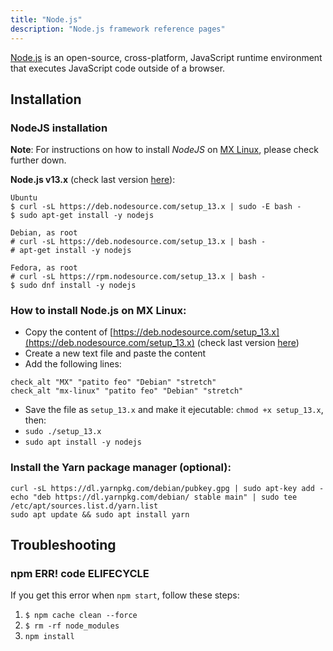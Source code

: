 ```yaml
---
title: "Node.js"
description: "Node.js framework reference pages"
---
```


[Node.js](https://nodejs.org/en/) is an open-source, cross-platform, JavaScript runtime environment that executes JavaScript code outside of a browser.

## Installation

### NodeJS installation

**Note**: For instructions on how to install *NodeJS* on [MX Linux](https://mxlinux.org/), please check further down.

**Node.js v13.x** (check last version [here](https://github.com/nodesource/distributions/tree/master/deb)):

```
Ubuntu
$ curl -sL https://deb.nodesource.com/setup_13.x | sudo -E bash -
$ sudo apt-get install -y nodejs

Debian, as root
# curl -sL https://deb.nodesource.com/setup_13.x | bash -
# apt-get install -y nodejs

Fedora, as root
# curl -sL https://rpm.nodesource.com/setup_13.x | bash -
$ sudo dnf install -y nodejs
```

### How to install Node.js on MX Linux:

- Copy the content of [https://deb.nodesource.com/setup_13.x](https://deb.nodesource.com/setup_13.x) (check last version [here](https://github.com/nodesource/distributions/tree/master/deb))
- Create a new text file and paste the content
- Add the following lines:

```
check_alt "MX" "patito feo" "Debian" "stretch"
check_alt "mx-linux" "patito feo" "Debian" "stretch"
```

- Save the file as `setup_13.x` and make it ejecutable: `chmod +x setup_13.x`, then:
- `sudo ./setup_13.x`
- `sudo apt install -y nodejs`

### Install the Yarn package manager (optional):

```
curl -sL https://dl.yarnpkg.com/debian/pubkey.gpg | sudo apt-key add -
echo "deb https://dl.yarnpkg.com/debian/ stable main" | sudo tee /etc/apt/sources.list.d/yarn.list
sudo apt update && sudo apt install yarn
```

## Troubleshooting

### npm ERR! code ELIFECYCLE

If you get this error when `npm start`, follow these steps:

1. `$ npm cache clean --force`
2. `$ rm -rf node_modules`
3. `npm install`


